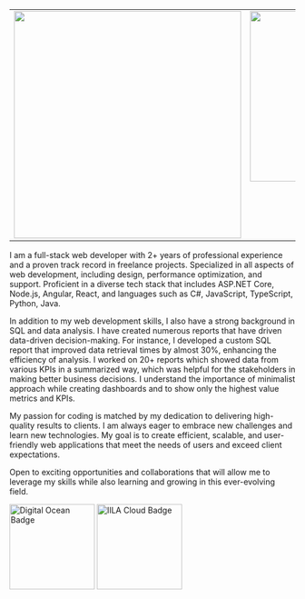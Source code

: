 <table>
  <tr>
    <td valign="top"><img width="400px" src="https://github-readme-stats.vercel.app/api?username=rituraj00&theme=tokyonight&show_icons=true&hide_border=false&count_private=true" /></td>
    <td valign="top"><img width="300px" src="https://github-readme-stats.vercel.app/api/top-langs/?username=rituraj00&theme=tokyonight&show_icons=true&hide_border=false&layout=compact" /></td>
<!--    <td valign="top"><img width="400px" src="https://github-readme-streak-stats.herokuapp.com/?user=rituraj00&theme=tokyonight&hide_border=false" /></td> -->
  </tr>
</table>
 
I am a full-stack web developer with 2+ years of professional experience and a proven track record in freelance projects. Specialized in all aspects of web development, including design, performance optimization, and support. Proficient in a diverse tech stack that includes ASP.NET Core, Node.js, Angular, React, and languages such as C#, JavaScript, TypeScript, Python, Java.

In addition to my web development skills, I also have a strong background in SQL and data analysis. I have created numerous reports that have driven data-driven decision-making. For instance, I developed a custom SQL report that improved data retrieval times by almost 30%, enhancing the efficiency of analysis. I worked on 20+ reports which showed data from various KPIs in a summarized way, which was helpful for the stakeholders in making better business decisions. I understand the importance of minimalist approach while creating dashboards and to show only the highest value metrics and KPIs.

My passion for coding is matched by my dedication to delivering high-quality results to clients. I am always eager to embrace new challenges and learn new technologies. My goal is to create efficient, scalable, and user-friendly web applications that meet the needs of users and exceed client expectations.

Open to exciting opportunities and collaborations that will allow me to leverage my skills while also learning and growing in this ever-evolving field.

<img width="150px" src="https://github.com/rituraj00/rituraj00/assets/77140528/901ad902-9f3f-417a-8c98-5f02b277efdf" alt="Digital Ocean Badge" />

<img width="150px" src="https://github.com/rituraj00/rituraj00/assets/77140528/068a9cca-85ba-462f-870b-6b73b28b7762" alt="IILA Cloud Badge" />






 


